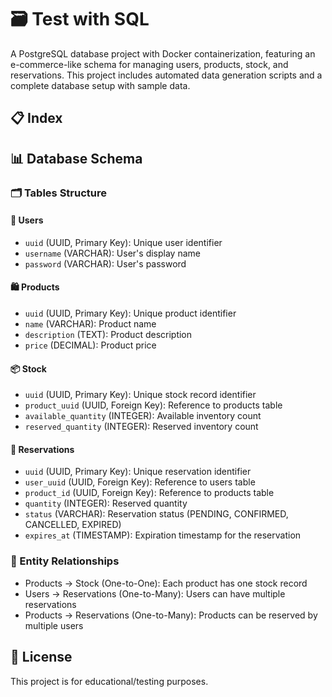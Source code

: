 # 🗃️ Test with SQL

A PostgreSQL database project with Docker containerization, featuring an e-commerce-like schema for managing users, products, stock, and reservations. This project includes automated data generation scripts and a complete database setup with sample data.

## 📋 Index

## 📊 Database Schema

### 🗂️ Tables Structure

#### 👥 Users

- `uuid` (UUID, Primary Key): Unique user identifier
- `username` (VARCHAR): User's display name
- `password` (VARCHAR): User's password

#### 🛍️ Products

- `uuid` (UUID, Primary Key): Unique product identifier
- `name` (VARCHAR): Product name
- `description` (TEXT): Product description
- `price` (DECIMAL): Product price

#### 📦 Stock

- `uuid` (UUID, Primary Key): Unique stock record identifier
- `product_uuid` (UUID, Foreign Key): Reference to products table
- `available_quantity` (INTEGER): Available inventory count
- `reserved_quantity` (INTEGER): Reserved inventory count

#### 📝 Reservations

- `uuid` (UUID, Primary Key): Unique reservation identifier
- `user_uuid` (UUID, Foreign Key): Reference to users table
- `product_id` (UUID, Foreign Key): Reference to products table
- `quantity` (INTEGER): Reserved quantity
- `status` (VARCHAR): Reservation status (PENDING, CONFIRMED, CANCELLED, EXPIRED)
- `expires_at` (TIMESTAMP): Expiration timestamp for the reservation

### 🔗 Entity Relationships

- Products → Stock (One-to-One): Each product has one stock record
- Users → Reservations (One-to-Many): Users can have multiple reservations
- Products → Reservations (One-to-Many): Products can be reserved by multiple users

## 📄 License

This project is for educational/testing purposes.
